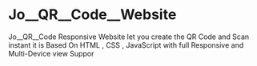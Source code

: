 # Jo__QR__Code__Website
 Jo__QR__Code Responsive Website let you create the QR Code and Scan instant it is  Based On HTML , CSS , JavaScript with full Responsive and Multi-Device view Suppor
